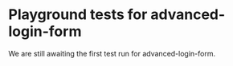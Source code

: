 # Playground tests for advanced-login-form
We are still awaiting the first test run for advanced-login-form.
